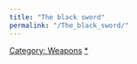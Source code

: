 ```yaml
---
title: "The black sword"
permalink: "/The_black_sword/"
---
```


[Category: Weapons](Category:_Weapons "wikilink")
[\*](Category:_Slashing_weapons "wikilink")